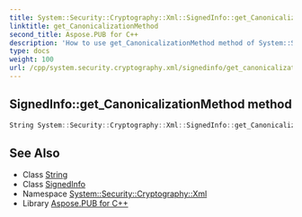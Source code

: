 ```yaml
---
title: System::Security::Cryptography::Xml::SignedInfo::get_CanonicalizationMethod method
linktitle: get_CanonicalizationMethod
second_title: Aspose.PUB for C++
description: 'How to use get_CanonicalizationMethod method of System::Security::Cryptography::Xml::SignedInfo class in C++.'
type: docs
weight: 100
url: /cpp/system.security.cryptography.xml/signedinfo/get_canonicalizationmethod/
---
```

## SignedInfo::get_CanonicalizationMethod method




```cpp
String System::Security::Cryptography::Xml::SignedInfo::get_CanonicalizationMethod()
```

## See Also

* Class [String](../../../system/string/)
* Class [SignedInfo](../)
* Namespace [System::Security::Cryptography::Xml](../../)
* Library [Aspose.PUB for C++](../../../)

